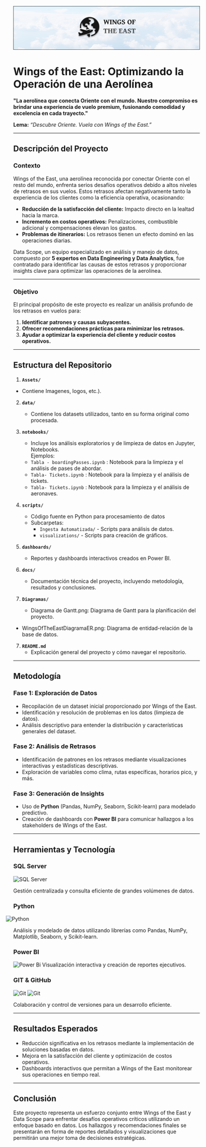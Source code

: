 <img src="https://github.com/Florenciagrosso/ProyectoIntegradorDAFT08/blob/main/Assets/Banner.png?raw=true">



# Wings of the East: Optimizando la Operación de una Aerolínea  
**"La aerolínea que conecta Oriente con el mundo. Nuestro compromiso es brindar una experiencia de vuelo premium, fusionando comodidad y excelencia en cada trayecto."**  

**Lema:** *“Descubre Oriente. Vuela con Wings of the East.”*

---

## **Descripción del Proyecto**  

### **Contexto**  
Wings of the East, una aerolínea reconocida por conectar Oriente con el resto del mundo, enfrenta serios desafíos operativos debido a altos niveles de retrasos en sus vuelos. Estos retrasos afectan negativamente tanto la experiencia de los clientes como la eficiencia operativa, ocasionando:  
- **Reducción de la satisfacción del cliente:** Impacto directo en la lealtad hacia la marca.  
- **Incremento en costos operativos:** Penalizaciones, combustible adicional y compensaciones elevan los gastos.  
- **Problemas de itinerarios:** Los retrasos tienen un efecto dominó en las operaciones diarias.  

Data Scope, un equipo especializado en análisis y manejo de datos, compuesto por **5 expertos en Data Engineering y Data Analytics**, fue contratado para identificar las causas de estos retrasos y proporcionar insights clave para optimizar las operaciones de la aerolínea.

---

### **Objetivo**  
El principal propósito de este proyecto es realizar un análisis profundo de los retrasos en vuelos para:  
1. **Identificar patrones y causas subyacentes.**  
2. **Ofrecer recomendaciones prácticas para minimizar los retrasos.**  
3. **Ayudar a optimizar la experiencia del cliente y reducir costos operativos.**

---

## **Estructura del Repositorio**  
1. **`Assets/`**  
 - Contiene Imagenes, logos, etc.).  
2. **`data/`**  
   - Contiene los datasets utilizados, tanto en su forma original como procesada. 

3. **`notebooks/`**  
   - Incluye los análisis exploratorios y de limpieza de datos en Jupyter,  Notebooks.  
   Ejemplos:
   -  `Tabla - boardingPasses.ipynb` : Notebook para la limpieza y el análisis de pases de abordar.
   - `Tabla- Tickets.ipynb` : Notebook para  la limpieza y el análisis de tickets.
   - `Tabla- Tickets.ipynb` : Notebook para  la limpieza y el análisis de aeronaves.

4. **`scripts/`**  
   - Código fuente en Python  para procesamiento de datos
   - Subcarpetas:  
     - `Ingesta Automatizada/` - Scripts para análisis de datos.  
     - `visualizations/` - Scripts para creación de gráficos.  

5. **`dashboards/`**  
   - Reportes y dashboards interactivos creados en Power BI.  

6. **`docs/`**  
   - Documentación técnica del proyecto, incluyendo metodología, resultados y conclusiones.  
8. **`Diagramas/`**  
   - Diagrama de Gantt.png: Diagrama de Gantt para la planificación del proyecto.
 - WingsOfTheEastDiagramaER.png: Diagrama de entidad-relación de la base de datos.  
7. **`README.md`**  
   - Explicación general del proyecto y cómo navegar el repositorio.  

---

## **Metodología**  

### **Fase 1: Exploración de Datos**  
- Recopilación de un dataset inicial proporcionado por Wings of the East.  
- Identificación y resolución de problemas en los datos (limpieza de datos).  
- Análisis descriptivo para entender la distribución y características generales del dataset.  

### **Fase 2: Análisis de Retrasos**  
- Identificación de patrones en los retrasos mediante visualizaciones interactivas y estadísticas descriptivas.  
- Exploración de variables como clima, rutas específicas, horarios pico, y más.  

### **Fase 3: Generación de Insights**  
- Uso de **Python** (Pandas, NumPy, Seaborn, Scikit-learn) para modelado predictivo.  
- Creación de dashboards con **Power BI** para comunicar hallazgos a los stakeholders de Wings of the East.  

---

## **Herramientas y Tecnología**  

### **SQL Server**  

<img src="https://clipart.info/images/ccovers/1499955337microsoft-sql-server-logo-png.png" alt="SQL Server" width="120" style="display:inline; margin-left:-0px;"> 

Gestión centralizada y consulta eficiente de grandes volúmenes de datos.  



### **Python**  
<img src="https://logohistory.net/wp-content/uploads/2023/06/Python-Emblem.png" alt="Python" width="120" style="display:inline; margin-left:-20px;"> 

Análisis y modelado de datos utilizando librerías como Pandas, NumPy, Matplotlib, Seaborn, y Scikit-learn.  

### **Power BI**  
<img src="https://logosmarcas.net/wp-content/uploads/2022/02/Power-BI-Emblema.png" alt="Power Bi" width="120" style="display:inline; margin-left:-0px;"> 
Visualización interactiva y creación de reportes ejecutivos.  

### **GIT & GitHub**  
<img src="https://cdn3.iconfinder.com/data/icons/social-media-2169/24/social_media_social_media_logo_git-1024.png" alt="Git" width="80" style="display:inline; margin-left:-0px;"> <img src="https://creazilla-store.fra1.digitaloceanspaces.com/icons/7912097/git-icon-md.png" alt="Git" width="80" style="display:inline; margin-left:-0px;"> 


Colaboración y control de versiones para un desarrollo eficiente.  


---

## **Resultados Esperados**  
- Reducción significativa en los retrasos mediante la implementación de soluciones basadas en datos.  
- Mejora en la satisfacción del cliente y optimización de costos operativos.  
- Dashboards interactivos que permitan a Wings of the East monitorear sus operaciones en tiempo real.  

---

## **Conclusión**  
Este proyecto representa un esfuerzo conjunto entre Wings of the East y Data Scope para enfrentar desafíos operativos críticos utilizando un enfoque basado en datos. Los hallazgos y recomendaciones finales se presentarán en forma de reportes detallados y visualizaciones que permitirán una mejor toma de decisiones estratégicas.  

